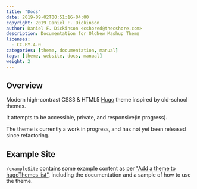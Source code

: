 ```yaml
---
title: "Docs"
date: 2019-09-02T00:51:16-04:00
copyright: 2019 Daniel F. Dickinson
author: Daniel F. Dickinson <cshored@thecshore.com>
description: Documentation for OldNew Mashup Theme
licenses:
  - CC-BY-4.0
categories: [theme, documentation, manual]
tags: [theme, website, docs, manual]
weight: 2
---
```

## Overview

Modern high-contrast CSS3 & HTML5 [Hugo](https://gohugo.io) theme
inspired by old-school themes.

It attempts to be accessible, private, and responsive(in progress).

The theme is currently a work in progress, and has not yet been released
since refactoring.

## Example Site

``/exampleSite`` contains some example content as per
["Add a theme to hugoThemes list"](https://github.com/gohugoio/hugoThemes#adding-a-theme-to-the-list),
including the documentation and a sample of how to use the theme.
